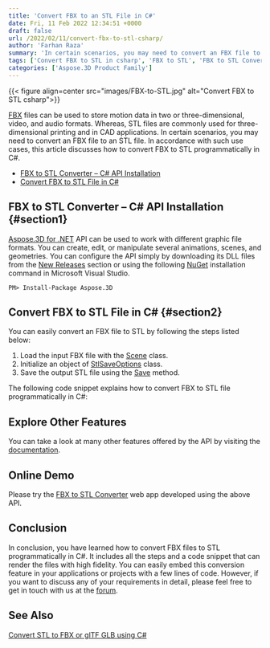 ```yaml
---
title: 'Convert FBX to an STL File in C#'
date: Fri, 11 Feb 2022 12:34:51 +0000
draft: false
url: /2022/02/11/convert-fbx-to-stl-csharp/
author: 'Farhan Raza'
summary: 'In certain scenarios, you may need to convert an FBX file to an STL file. In accordance with such use cases, this article discusses how to **convert FBX to STL programmatically in C#**.'
tags: ['Convert FBX to STL in csharp', 'FBX to STL', 'FBX to STL Conversion', 'FBX to STL csharp']
categories: ['Aspose.3D Product Family']
---
```




{{< figure align=center src="images/FBX-to-STL.jpg" alt="Convert FBX to STL csharp">}}


[FBX][1] files can be used to store motion data in two or three-dimensional, video, and audio formats. Whereas, STL files are commonly used for three-dimensional printing and in CAD applications. In certain scenarios, you may need to convert an FBX file to an STL file. In accordance with such use cases, this article discusses how to convert FBX to STL programmatically in C#.

*   [FBX to STL Converter – C# API Installation][2]
*   [Convert FBX to STL File in C#][3]

## FBX to STL Converter – C# API Installation {#section1}

[Aspose.3D for .NET][4] API can be used to work with different graphic file formats. You can create, edit, or manipulate several animations, scenes, and geometries. You can configure the API simply by downloading its DLL files from the [New Releases][5] section or using the following [NuGet][6] installation command in Microsoft Visual Studio.

```
PM> Install-Package Aspose.3D
```

## Convert FBX to STL File in C# {#section2}

You can easily convert an FBX file to STL by following the steps listed below:

1.  Load the input FBX file with the [Scene][7] class.
2.  Initialize an object of [StlSaveOptions][8] class.
3.  Save the output STL file using the [Save][9] method.

The following code snippet explains how to convert FBX to STL file programmatically in C#:



## Explore Other Features

You can take a look at many other features offered by the API by visiting the [documentation][10].

## Online Demo

Please try the [FBX to STL Converter][11] web app developed using the above API.

## Conclusion

In conclusion, you have learned how to convert FBX files to STL programmatically in C#. It includes all the steps and a code snippet that can render the files with high fidelity. You can easily embed this conversion feature in your applications or projects with a few lines of code. However, if you want to discuss any of your requirements in detail, please feel free to get in touch with us at the [forum][12].

## See Also

[Convert STL to FBX or glTF GLB using C#][13]




[1]: https://docs.fileformat.com/3d/fbx/
[2]: #section1
[3]: #section2
[4]: https://products.aspose.com/3d/net
[5]: https://releases.aspose.com/
[6]: https://www.nuget.org/packages/Aspose.3D/
[7]: https://apireference.aspose.com/3d/net/aspose.threed/scene
[8]: https://apireference.aspose.com/3d/net/aspose.threed.formats/stlsaveoptions
[9]: https://apireference.aspose.com/3d/net/aspose.threed/scene/methods/save/index
[10]: https://docs.aspose.com/3d/net/
[11]: https://products.aspose.app/3d/conversion/fbx-to-stl
[12]: https://forum.aspose.com/c/3d
[13]: https://blog.aspose.com/2021/11/02/convert-stl-to-fbx-glb-gltf-csharp/




